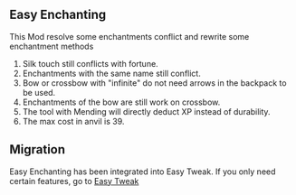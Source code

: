 ## Easy Enchanting

This Mod resolve some enchantments conflict and rewrite some enchantment methods

1. Silk touch still conflicts with fortune.
2. Enchantments with the same name still conflict.
3. Bow or crossbow with "infinite" do not need arrows in the backpack to be used.
4. Enchantments of the bow are still work on crossbow.
5. The tool with Mending will directly deduct XP instead of durability.
6. The max cost in anvil is 39.

## Migration

Easy Enchanting has been integrated into Easy Tweak. If you only need certain features, go to [Easy Tweak](https://modrinth.com/mod/easy-tweak) 